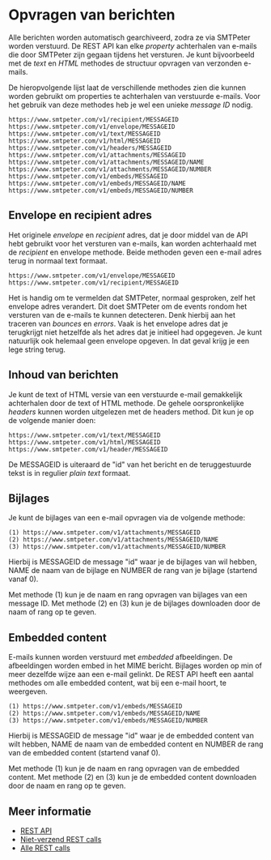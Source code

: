# Opvragen van berichten

Alle berichten worden automatisch gearchiveerd, zodra ze via SMTPeter worden 
verstuurd. De REST API kan elke *property* achterhalen van e-mails die door 
SMTPeter zijn gegaan tijdens het versturen. Je kunt bijvoorbeeld met de 
*text* en *HTML* methodes de structuur opvragen van verzonden e-mails.

De hieropvolgende lijst laat de verschillende methodes zien die kunnen worden
gebruikt om properties te achterhalen van verstuurde e-mails. Voor het gebruik
van deze methodes heb je wel een unieke *message ID* nodig. 

```text
https://www.smtpeter.com/v1/recipient/MESSAGEID
https://www.smtpeter.com/v1/envelope/MESSAGEID
https://www.smtpeter.com/v1/text/MESSAGEID
https://www.smtpeter.com/v1/html/MESSAGEID
https://www.smtpeter.com/v1/headers/MESSAGEID
https://www.smtpeter.com/v1/attachments/MESSAGEID
https://www.smtpeter.com/v1/attachments/MESSAGEID/NAME
https://www.smtpeter.com/v1/attachments/MESSAGEID/NUMBER
https://www.smtpeter.com/v1/embeds/MESSAGEID
https://www.smtpeter.com/v1/embeds/MESSAGEID/NAME
https://www.smtpeter.com/v1/embeds/MESSAGEID/NUMBER
```

## Envelope en recipient adres

Het originele *envelope* en *recipient* adres, dat je door middel van de
API hebt gebruikt voor het versturen van e-mails, kan worden achterhaald 
met de *recipient* en envelope methode. Beide methoden geven een e-mail
adres terug in normaal text formaat.

```text
https://www.smtpeter.com/v1/envelope/MESSAGEID
https://www.smtpeter.com/v1/recipient/MESSAGEID
```

Het is handig om te vermelden dat SMTPeter, normaal gesproken, zelf
het envelope adres verandert. Dit doet SMTPeter om de events rondom
het versturen van de e-mails te kunnen detecteren. Denk hierbij aan het
traceren van *bounces* en *errors*. Vaak is het envelope adres dat je
terugkrijgt niet hetzelfde als het adres dat je initieel had opgegeven.
Je kunt natuurlijk ook helemaal geen envelope opgeven. In dat geval
krijg je een lege string terug.


## Inhoud van berichten

Je kunt de text of HTML versie van een verstuurde e-mail gemakkelijk
achterhalen door de text of HTML methode. De gehele oorspronkelijke 
*headers* kunnen worden uitgelezen met de headers method. Dit kun je 
op de volgende manier doen:

```text
https://www.smtpeter.com/v1/text/MESSAGEID
https://www.smtpeter.com/v1/html/MESSAGEID
https://www.smtpeter.com/v1/header/MESSAGEID
```

De MESSAGEID is uiteraard de "id" van het bericht en de teruggestuurde 
tekst is in regulier *plain text* formaat.


## Bijlages

Je kunt de bijlages van een e-mail opvragen via de volgende methode:

```text
(1) https://www.smtpeter.com/v1/attachments/MESSAGEID
(2) https://www.smtpeter.com/v1/attachments/MESSAGEID/NAME
(3) https://www.smtpeter.com/v1/attachments/MESSAGEID/NUMBER
```

Hierbij is MESSAGEID de message "id" waar je de bijlages van wil hebben, 
NAME de naam van de bijlage en NUMBER de rang van je bijlage 
(startend vanaf 0).

Met methode (1) kun je de naam en rang opvragen van bijlages van een message ID.
Met methode (2) en (3) kun je de bijlages downloaden door de naam of rang op
te geven.


## Embedded content

E-mails kunnen worden verstuurd met *embedded* afbeeldingen. De afbeeldingen worden
embed in het MIME bericht. Bijlages worden op min of meer dezelfde wijze aan een
e-mail gelinkt. De REST API heeft een aantal methodes om alle embedded content, 
wat bij een e-mail hoort, te weergeven.

```text
(1) https://www.smtpeter.com/v1/embeds/MESSAGEID
(2) https://www.smtpeter.com/v1/embeds/MESSAGEID/NAME
(3) https://www.smtpeter.com/v1/embeds/MESSAGEID/NUMBER
```

Hierbij is MESSAGEID de message "id" waar je de embedded content van wilt hebben,
NAME de naam van de embedded content en NUMBER de rang van de embedded content
(startend vanaf 0).

Met methode (1) kun je de naam en rang opvragen van de embedded content. 
Met methode (2) en (3) kun je de embedded content downloaden door de naam en rang
op te geven.

## Meer informatie

* [REST API](./rest-api)
* [Niet-verzend REST calls](./rest-other-calls)
* [Alle REST calls](all-rest-calls)

